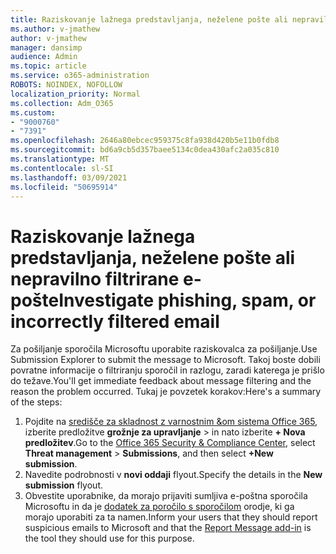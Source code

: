 ```yaml
---
title: Raziskovanje lažnega predstavljanja, neželene pošte ali nepravilno filtrirane e-pošte
ms.author: v-jmathew
author: v-jmathew
manager: dansimp
audience: Admin
ms.topic: article
ms.service: o365-administration
ROBOTS: NOINDEX, NOFOLLOW
localization_priority: Normal
ms.collection: Adm_O365
ms.custom:
- "9000760"
- "7391"
ms.openlocfilehash: 2646a80ebcec959375c8fa938d420b5e11b0fdb8
ms.sourcegitcommit: bd6a9cb5d357baee5134c0dea430afc2a035c810
ms.translationtype: MT
ms.contentlocale: sl-SI
ms.lasthandoff: 03/09/2021
ms.locfileid: "50695914"
---
```

# <a name="investigate-phishing-spam-or-incorrectly-filtered-email"></a><span data-ttu-id="f1543-102">Raziskovanje lažnega predstavljanja, neželene pošte ali nepravilno filtrirane e-pošte</span><span class="sxs-lookup"><span data-stu-id="f1543-102">Investigate phishing, spam, or incorrectly filtered email</span></span>

<span data-ttu-id="f1543-103">Za pošiljanje sporočila Microsoftu uporabite raziskovalca za pošiljanje.</span><span class="sxs-lookup"><span data-stu-id="f1543-103">Use Submission Explorer to submit the message to Microsoft.</span></span> <span data-ttu-id="f1543-104">Takoj boste dobili povratne informacije o filtriranju sporočil in razlogu, zaradi katerega je prišlo do težave.</span><span class="sxs-lookup"><span data-stu-id="f1543-104">You'll get immediate feedback about message filtering and the reason the problem occurred.</span></span> <span data-ttu-id="f1543-105">Tukaj je povzetek korakov:</span><span class="sxs-lookup"><span data-stu-id="f1543-105">Here's a summary of the steps:</span></span>

1. <span data-ttu-id="f1543-106">Pojdite na [središče za skladnost z varnostnim &om sistema Office 365](https://go.microsoft.com/fwlink/p/?linkid=2077143), izberite predložitve **grožnje za upravljanje**  >  in nato izberite **+ Nova predložitev**.</span><span class="sxs-lookup"><span data-stu-id="f1543-106">Go to the [Office 365 Security & Compliance Center](https://go.microsoft.com/fwlink/p/?linkid=2077143), select **Threat management** > **Submissions**, and then select **+New submission**.</span></span>
2. <span data-ttu-id="f1543-107">Navedite podrobnosti v **novi oddaji** flyout.</span><span class="sxs-lookup"><span data-stu-id="f1543-107">Specify the details in the **New submission** flyout.</span></span>
3. <span data-ttu-id="f1543-108">Obvestite uporabnike, da morajo prijaviti sumljiva e-poštna sporočila Microsoftu in da je [dodatek za poročilo s sporočilom](https://go.microsoft.com/fwlink/?linkid=2092385) orodje, ki ga morajo uporabiti za ta namen.</span><span class="sxs-lookup"><span data-stu-id="f1543-108">Inform your users that they should report suspicious emails to Microsoft and that the [Report Message add-in](https://go.microsoft.com/fwlink/?linkid=2092385) is the tool they should use for this purpose.</span></span>
